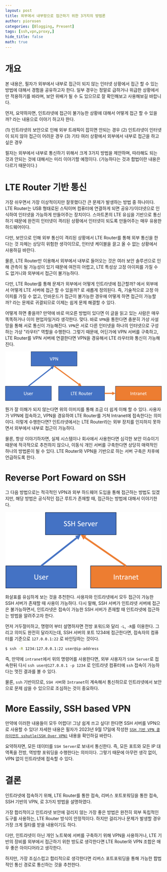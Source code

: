 ```yaml
---
layout: post
title: 외부에서 내부망으로 접근하기 위한 3가지의 방법론
author: piorosen
categories: [Blogging, Present]
tags: [ssh,vpn,proxy,]
hide_title: false
math: true
---
```


# 개요

본 내용은, 필자가 외부에서 내부로 접근이 되지 않는 인터넷 상황에서 접근 할 수 있는 방법에 대해서 경험을 공유하고자 한다. 일부 경우는 정말로 급하거나 위급한 상황에서만 적용하기를 바라며, 보안 위배가 될 수 도 있으므로 잘 확인해보고 사용해보길 바랍니다.

먼저, 요약하자면, 인트라넷에 접근이 불가능한 상황에 대해서 어떻게 접근 할 수 있을까? 라는 내용으로 이야기 하고자 한다.

(1) 인트라넷의 보안으로 인해 외부 트래픽이 잡히면 안되는 경우
(2) 인트라넷이 인터넷이 되지 않아 접근이 어려운 경우 
(3) 기타 여러 상황에서 외부에서 내부로 접근을 하고 싶은 경우

필자는 외부에서 내부로 통신하기 위해서 크게 3가지 방법을 제안하며, 따라해도 되는 것과 안되는 것에 대해서는 미리 이야기할 예정이다. (가능하다는 것과 합법이란 내용은 다르기 때문이다.)

# LTE Router 기반 통신

가장 쉬우면서 가장 이상적이지만 잘못했다간 큰 문제가 발생하는 방법 중 하나이다. LTE Router는 USB 형태로된 스틱이며 컴퓨터에 연결하게 되면 공유기/이더넷으로 인식하여 인터넷을 가능하게 만들어주는 장치이다. 스마트폰의 LTE 유심을 기반으로 통신하기 때문에 완전히 인터넷이 격리된 상황에서 인터넷이 되도록 만들어주는 매우 유용한 하드웨어이다.

다만, 보안으로 인해 외부 통신이 격리된 상황에서 LTE Router를 통해 외부 통신을 한다는 것 자체는 상당히 위험한 생각이므로, 인터넷 케이블을 끌고 올 수 없는 상황에서 사용하길 바란다.

물론, LTE Router만 이용해서 외부에서 내부로 들어오는 것은 여러 보안 솔루션으로 인해 관측이 될 가능성이 있기 때문에 여전히 어렵고, LTE 특성상 고정 아이피를 가질 수도 없거니와 외부에서 접근이 불가능하다. 

다만, LTE Router를 통해 문제가 외부에서 어떻게 인트라넷에 접근할까? 에서 외부에서 어떻게 LTE 서버에 접근 할 수 있을까? 로 새롭게 정의된다. 즉, 기술적으로 고정 아이피를 가질 수 없고, 인바운드가 접근이 불가능한 경우에 어떻게 하면 접근이 가능할까? 라는 문제로 귀결되므로 이제는 쉽게 문제 해결할 수 있다.

어떻게 하면 좋을까? 만약에 바로 떠오른 방법이 있다면 이 글을 읽고 있는 사람은 매우 똑똑하거나 이미 현업자일거라 생각한다. 맞다. 바로 `VPN`을 통한다면 충분히 가상 사설망을 통해 서로 통신이 가능해진다. `VPN`은 서로 다른 인터넷을 하나의 인터넷으로 구성하는 가상 "라우터" 역할을 수행한다. 그렇기 때문에, 어딘가에 VPN 서버를 구축하고, LTE Router를 VPN 서버에 연결한다면 VPN을 경유해서 LTE 라우터와 통신이 가능해진다. 

![](/assets/img/post/2024-11-06-01.png)

뭔가 잘 이해가 되지 않는다면 위의 이미지를 통해 조금 더 쉽게 이해 할 수 있다. 사용자가 VPN에 접속하고, VPN을 경유하여 LTE Router를 거쳐 Intranet에 접속한다는 의미이다. 이렇게 수행한다면? 인트라넷에서는 LTE Router라는 외부 장치를 인지하지 못하면서 외부에서 내부로 접근이 가능하다. 

물론, 항상 이야기하자면, 실제 시스템이나 회사에서 사용한다면 심각한 보안 이슈이기 때문에 적극적으로 추천하지 않으나, 이동식 개인 서버를 구축한다면 상당히 매력적인 하나의 방법론이 될 수 있다. LTE Router와 VPN을 기반으로 하는 서버 구축은 차후에 언급하도록 한다.

# Reverse Port Foward on SSH

그 다음 방법으로는 적극적인 VPN과 외부 하드웨어 도입을 통해 접근하는 방법도 있겠지만, 해당 방법은 공식적인 접근 루트가 존재할 때, 접근하는 방법에 대해서 이야기한다.

![](/assets/img/post/2024-11-06-02.png)

화살표를 유심하게 보는 것을 추천한다. 사용자와 인트라넷에서 모두 접근이 가능한 SSH 서버가 존재할 때 사용이 가능하다. 다시 말해, SSH 서버가 인트라넷 서버에 접근은 불가능하면서, 인트라넷은 접속이 가능한 SSH 서버가 존재할 때 인트라넷에 접근하는 방법을 알려주고자 한다.

먼저 거두절미하고, 명령어 부터 설명하자면 전방 포워드와 달리 `-L`, `-R`를 이용한다. 그리고 의미도 완전히 달라지는데, SSH 서버의 포트 1234에 접근한다면, 접속자의 컴퓨터를 기준으로 `127.0.0.1:22` 로 바인딩하는 것이다. 

```sh
$ ssh -R 1234:127.0.0.1:22 user@ip-address
```

즉, 만약에 `intranet`에서 위의 명령어를 사용한다면, 외부 사용자가 `SSH Server`로 접속한뒤 다시 `ssh user@127.0.0.1 -p 1234` 로 인트라넷 컴퓨터에 `ssh` 접속이 가능하다는 멋진 결과를 볼 수 있다.

물론, `ssh` 기반이므로, `SSH 서버`와 `Intranet`이 계속해서 통신하므로 인트라넷에서 보안으로 문제 삼을 수 있으므로 조심하는 것이 중요하다. 

# More Eassily, SSH based VPN 

만약에 이러한 내용들이 모두 어렵다! 그냥 쉽게 쓰고 싶다! 한다면 SSH 서버를 VPN으로 사용할 수 있다! 자세한 내용은 필자가 2023년 9월 17일에 작성한 [`SSH 기반 VPN 클라이언트 sshutle(SSH Over VPN)`](https://blog.udon.party/posts/program-review-shuttle/) 내용을 확인하길 바란다. 


요약하자면, 모든 데이터를 `SSH Server`로 보내서 통신한다. 즉, 모든 포트와 모든 IP 대역폭을 전방, 역방향 포워딩을 수행한다는 의미이다. 그렇기 때문에 아무런 생각 없이, VPN 없이 인트라넷에 접속할 수 있다.

# 결론

인트라넷에 접속하기 위해, LTE Router를 통한 접속, 리버스 포트포워딩을 통한 접속, SSH 기반의 VPN, 로 3가지 방법을 설명하였다. 

가장 합리적이고 인트라넷 보안에 걸리지 않는 가장 좋은 방법은 완전히 외부 독립적인 도구를 사용하는, LTE Router 방식이 안정적이다. 하지만 걸리거나 문제가 발생할 경우 가장 크게 질타를 받을 내용이기도 하다.

다만, 인트라넷이 아닌 개인 노트북에 서버를 구축하기 위해 VPN을 사용하거나, LTE 기반의 장비를 외부에서 접근하기 위한 방도로 생각한다면 LTE Router와 VPN 조합은 매우 좋은 아이디어라고 생각한다.

하지만, 가장 조심스럽고 합리적으로 생각한다면 리버스 포트포워딩을 통해 가능한 합법적인 통신 경로로 통신하는 것을 추천한다. 

<!-- 
1. GPT는 첫 문장을 만드는데 도움이 많이 된다.
2. 분석을 빠르게 할 수 있다.
3. GPT는 문장 연결을 현재분사를 정말로 좋아한다.


 -->
